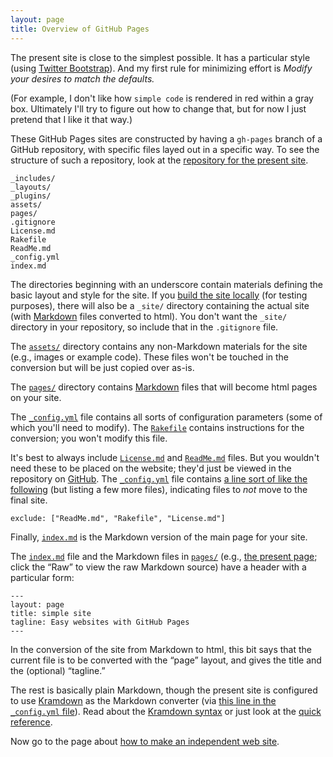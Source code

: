 ```yaml
---
layout: page
title: Overview of GitHub Pages
---
```


The present site is close to the simplest possible. It has a
particular style (using
[Twitter Bootstrap](http://getbootstrap.com)). And my first rule for
minimizing effort is _Modify your desires to match the defaults._

(For example, I don't like how `simple code` is rendered in red within
a gray box. Ultimately I'll try to figure out how to change that, but
for now I just pretend that I like it that way.)

These GitHub Pages sites are constructed by having a `gh-pages` branch
of a GitHub repository, with specific files layed out in a specific
way. To see the structure of such a repository, look at the
[repository for the present site](http://github.com/kbroman/simple_site).

    _includes/
    _layouts/
    _plugins/
    assets/
    pages/
    .gitignore
    License.md
    Rakefile
    ReadMe.md
    _config.yml
    index.md

The directories beginning with an underscore contain materials
defining the basic layout and style for the site. If you
[build the site locally](pages/local_test.html) (for testing
purposes), there will also be a `_site/` directory containing the
actual site (with
[Markdown](https://daringfireball.net/projects/markdown/) files
converted to html). You don't want the `_site/` directory in your
repository, so include that in the `.gitignore` file.

The
[`assets/`](https://github.com/kbroman/simple_site/tree/gh-pages/assets)
directory contains any non-Markdown materials for the site (e.g.,
images or example code). These files won't be touched in the
conversion but will be just copied over as-is.

The
[`pages/`](https://github.com/kbroman/simple_site/tree/gh-pages/pages)
directory contains
[Markdown](https://daringfireball.net/projects/markdown/) files that
will become html pages on your site.

The
[`_config.yml`](https://github.com/kbroman/simple_site/blob/gh-pages/_config.yml)
file contains all sorts of configuration parameters (some of which
you'll need to modify). The [`Rakefile`]() contains instructions for
the conversion; you won't modify this file.

It's best to always include
[`License.md`](https://github.com/kbroman/simple_site/tree/gh-pages/License.md)
and
[`ReadMe.md`](https://github.com/kbroman/simple_site/tree/gh-pages/ReadMe.md)
files. But you wouldn't need these to be placed on the website; they'd
just be viewed in the repository on [GitHub](http://github.com). The
[`_config.yml`](https://github.com/kbroman/simple_site/tree/gh-pages/_config.yml)
file contains
[a line sort of like the following](https://github.com/kbroman/simple_site/blob/gh-pages/_config.yml#L5)
(but listing a few more files), indicating files to _not_ move to the
final site.

    exclude: ["ReadMe.md", "Rakefile", "License.md"]

Finally,
[`index.md`](https://github.com/kbroman/simple_site/blob/gh-pages/index.md)
is the Markdown version of the main page for your site.

The
[`index.md`](https://github.com/kbroman/simple_site/blob/gh-pages/index.md)
file and the Markdown files in
[`pages/`](https://github.com/kbroman/simple_site/blob/gh-pages/pages)
(e.g.,
[the present page](https://github.com/kbroman/simple_site/blob/gh-pages/pages/overview.md);
click the &ldquo;Raw&rdquo; to view the raw Markdown source)
have a header with a particular form:

    ---
    layout: page
    title: simple site
    tagline: Easy websites with GitHub Pages
    ---

In the conversion of the site from Markdown to html, this bit says
that the current file is to be converted with the &ldquo;page&rdquo;
layout, and gives the title and the (optional) &ldquo;tagline.&rdquo;

The rest is basically plain Markdown, though the present site is
configured to use [Kramdown](http://kramdown.gettalong.org/) as the
Markdown converter (via
[this line in the `_config.yml` file](https://github.com/kbroman/simple_site/blob/gh-pages/_config.yml#L23)).
Read about the [Kramdown syntax](http://kramdown.gettalong.org/syntax.html)
or just look at the
[quick reference](http://kramdown.gettalong.org/quickref.html).

Now go to the page about [how to make an independent web site](independent_site.html).

